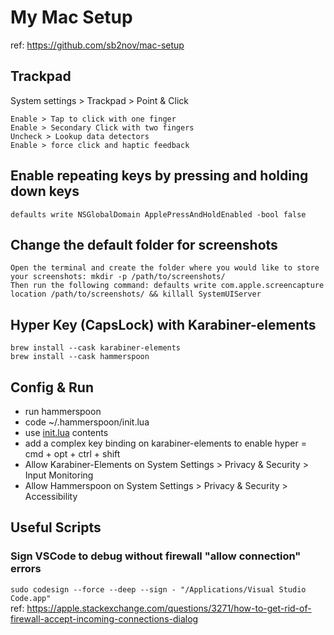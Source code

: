 # My Mac Setup
ref: https://github.com/sb2nov/mac-setup

## Trackpad
System settings > Trackpad > Point & Click

    Enable > Tap to click with one finger
    Enable > Secondary Click with two fingers
    Uncheck > Lookup data detectors
    Enable > force click and haptic feedback

## Enable repeating keys by pressing and holding down keys
```defaults write NSGlobalDomain ApplePressAndHoldEnabled -bool false```  

## Change the default folder for screenshots
    Open the terminal and create the folder where you would like to store your screenshots: mkdir -p /path/to/screenshots/  
    Then run the following command: defaults write com.apple.screencapture location /path/to/screenshots/ && killall SystemUIServer

## Hyper Key (CapsLock) with Karabiner-elements  
```brew install --cask karabiner-elements```  
```brew install --cask hammerspoon```  

## Config & Run
* run hammerspoon  
* code ~/.hammerspoon/init.lua  
* use [init.lua](./.hammerspoon/init.lua) contents  
* add a complex key binding on karabiner-elements to enable hyper = cmd + opt + ctrl + shift
* Allow Karabiner-Elements on System Settings > Privacy & Security > Input Monitoring
* Allow Hammerspoon on System Settings > Privacy & Security > Accessibility

## Useful Scripts
### Sign VSCode to debug without firewall "allow connection" errors
`sudo codesign --force --deep --sign - "/Applications/Visual Studio Code.app"`  
ref: https://apple.stackexchange.com/questions/3271/how-to-get-rid-of-firewall-accept-incoming-connections-dialog  

